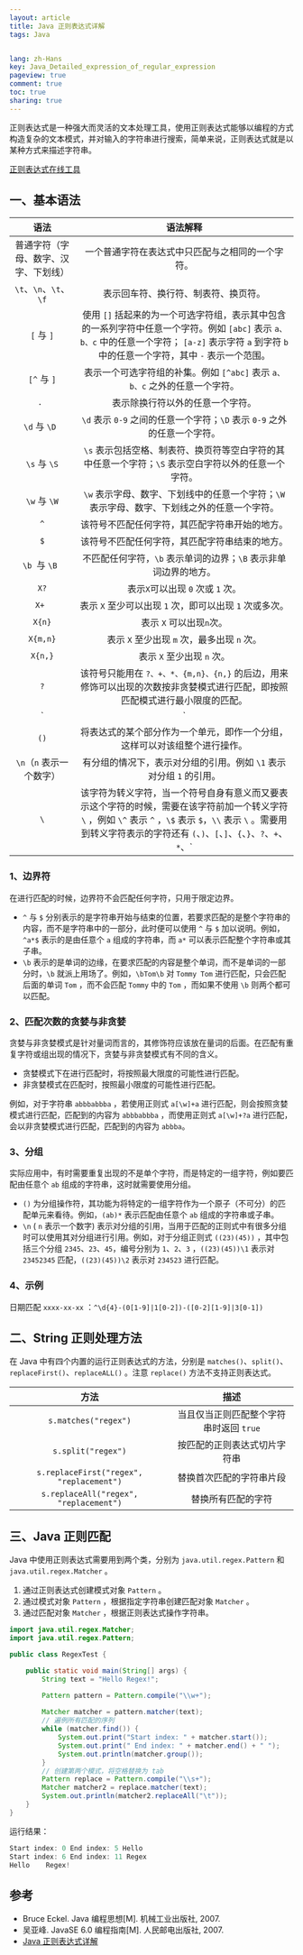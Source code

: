 ```yaml
---
layout: article
title: Java 正则表达式详解
tags: Java


lang: zh-Hans
key: Java_Detailed_expression_of_regular_expression
pageview: true
comment: true
toc: true
sharing: true
---
```


正则表达式是一种强大而灵活的文本处理工具，使用正则表达式能够以编程的方式构造复杂的文本模式，并对输入的字符串进行搜索，简单来说，正则表达式就是以某种方式来描述字符串。

[正则表达式在线工具](https://regexr.com/)

## 一、基本语法

|                 语法                 |                           语法解释                           |
| :----------------------------------: | :----------------------------------------------------------: |
| 普通字符（字母、数字、汉字、下划线） |       一个普通字符在表达式中只匹配与之相同的一个字符。       |
|            `\t`、`\n`、`\t`、`\f`            |             表示回车符、换行符、制表符、换页符。             |
|              `[` 与 `]`              | 使用 `[]` 括起来的为一个可选字符组，表示其中包含的一系列字符中任意一个字符。例如 `[abc]` 表示 `a、b、c` 中的任意一个字符； `[a-z]` 表示字符 `a` 到字符 `b` 中的任意一个字符，其中 `-` 表示一个范围。 |
|             `[^` 与 `]`             | 表示一个可选字符组的补集。例如 `[^abc]` 表示 `a、b、c` 之外的任意一个字符。 |
|                  `. `                  |               表示除换行符以外的任意一个字符。               |
|               `\d` 与 `\D `              | `\d` 表示 `0-9` 之间的任意一个字符；`\D` 表示 `0-9` 之外的任意一个字符。 |
|               `\s` 与 `\S`               | `\s` 表示包括空格、制表符、换页符等空白字符的其中任意一个字符；`\S` 表示空白字符以外的任意一个字符。 |
|               `\w` 与 `\W`               | `\w` 表示字母、数字、下划线中的任意一个字符；`\W` 表示字母、数字、下划线之外的任意一个字符。 |
|                  `^`                   |        该符号不匹配任何字符，其匹配字符串开始的地方。        |
|                 ` $ `                  |        该符号不匹配任何字符，其匹配字符串结束的地方。        |
|               `\b `与 `\B `              | 不匹配任何字符，`\b` 表示单词的边界；`\B` 表示非单词边界的地方。 |
|                  `X?`                  |                表示` X `可以出现 `0` 次或 `1` 次。                 |
|                  `X+ `                 |      表示 `X` 至少可以出现 `1` 次，即可以出现 `1` 次或多次。       |
|                 `X{n}`                 |                    表示 `X` 可以出现` n `次。                    |
|                `X{m,n}`                |            表示 `X` 至少出现 `m` 次，最多出现 `n` 次。             |
|                `X{n,}`                 |                    表示 `X` 至少出现 `n` 次。                    |
|                  `?`                   | 该符号只能用在 `?、+、*、{m,n}、{n,}` 的后边，用来修饰可以出现的次数按非贪婪模式进行匹配，即按照匹配模式进行最小限度的匹配。 |
|                  `|`                  | 用来连接两个表达式，表示或的关系。例如 `X\|Y `表示 `X` 或 `Y` 中的任意字符。 |
|                 `()`                  | 将表达式的某个部分作为一个单元，即作一个分组，这样可以对该组整个进行操作。 |
|         `\n`（`n` 表示一个数字）         | 有分组的情况下，表示对分组的引用。例如 `\1` 表示对分组 `1` 的引用。 |
|                  `\`                   | 该字符为转义字符，当一个符号自身有意义而又要表示这个字符的时候，需要在该字符前加一个转义字符 `\` ，例如 `\^` 表示 `^` ，`\$` 表示 `$`，`\\` 表示 `\` 。需要用到转义字符表示的字符还有 `(`、`)`、`[`、`]`、`{`、`}`、`?`、`+`、`*`、`|`。 

### 1、边界符

在进行匹配的时候，边界符不会匹配任何字符，只用于限定边界。

* `^` 与 `$` 分别表示的是字符串开始与结束的位置，若要求匹配的是整个字符串的内容，而不是字符串中的一部分，此时便可以使用 `^` 与 `$` 加以说明。例如，`^a*$` 表示的是由任意个 `a` 组成的字符串，而 `a*` 可以表示匹配整个字符串或其子串。
* `\b` 表示的是单词的边缘，在要求匹配的内容是整个单词，而不是单词的一部分时，`\b` 就派上用场了。例如，`\bTom\b` 对 `Tommy Tom` 进行匹配，只会匹配后面的单词 `Tom` ，而不会匹配 `Tommy` 中的 `Tom` ，而如果不使用 `\b` 则两个都可以匹配。

### 2、匹配次数的贪婪与非贪婪

贪婪与非贪婪模式是针对量词而言的，其修饰符应该放在量词的后面。在匹配有重复字符或组出现的情况下，贪婪与非贪婪模式有不同的含义。

* 贪婪模式下在进行匹配时，将按照最大限度的可能性进行匹配。
* 非贪婪模式在匹配时，按照最小限度的可能性进行匹配。

例如，对于字符串 `abbbabbba` ，若使用正则式 `a[\w]+a` 进行匹配，则会按照贪婪模式进行匹配，匹配到的内容为 `abbbabbba` ，而使用正则式 `a[\w]+?a` 进行匹配，会以非贪婪模式进行匹配，匹配到的内容为 `abbba`。

### 3、分组

实际应用中，有时需要重复出现的不是单个字符，而是特定的一组字符，例如要匹配由任意个 `ab` 组成的字符串，这时就需要使用分组。

* `()` 为分组操作符，其功能为将特定的一组字符作为一个原子（不可分）的匹配单元来看待。例如，`(ab)*` 表示匹配由任意个 `ab` 组成的字符串或子串。
* `\n` ( `n` 表示一个数字) 表示对分组的引用，当用于匹配的正则式中有很多分组时可以使用其对分组进行引用。例如，对于分组正则式 `((23)(45))` ，其中包括三个分组 `2345`、`23`、`45`，编号分别为 `1`、`2`、`3` ，`((23)(45))\1` 表示对 `23452345` 匹配，`((23)(45))\2` 表示对 `234523` 进行匹配。

### 4、示例

日期匹配 `xxxx-xx-xx` ：`^\d{4}-(0[1-9]|1[0-2])-([0-2][1-9]|3[0-1])` 

## 二、String 正则处理方法

在 Java 中有四个内置的运行正则表达式的方法，分别是 `matches()`、`split()`、`replaceFirst()`、`replaceALL()` 。注意 `replace()` 方法不支持正则表达式。

|                  方法                  |                 描述                  |
| :------------------------------------: | :-----------------------------------: |
|           `s.matches("regex")`           | 当且仅当正则匹配整个字符串时返回 `true` |
|            `s.split("regex")`           |     按匹配的正则表达式切片字符串      |
| `s.replaceFirst("regex", "replacement")` |       替换首次匹配的字符串片段        |
|  `s.replaceAll("regex", "replacement")`  |          替换所有匹配的字符           |

## 三、Java 正则匹配

Java 中使用正则表达式需要用到两个类，分别为 `java.util.regex.Pattern` 和 `java.util.regex.Matcher` 。

1.  通过正则表达式创建模式对象 `Pattern` 。
2. 通过模式对象 `Pattern` ，根据指定字符串创建匹配对象 `Matcher` 。
3. 通过匹配对象 `Matcher` ，根据正则表达式操作字符串。

```java
import java.util.regex.Matcher;
import java.util.regex.Pattern;

public class RegexTest {

    public static void main(String[] args) {
        String text = "Hello Regex!";

        Pattern pattern = Pattern.compile("\\w+");
        
        Matcher matcher = pattern.matcher(text);
        // 遍例所有匹配的序列
        while (matcher.find()) {
            System.out.print("Start index: " + matcher.start());
            System.out.print(" End index: " + matcher.end() + " ");
            System.out.println(matcher.group());
        }
        // 创建第两个模式，将空格替换为 tab
        Pattern replace = Pattern.compile("\\s+");
        Matcher matcher2 = replace.matcher(text);
        System.out.println(matcher2.replaceAll("\t"));
    }
}
```

运行结果：

```java
Start index: 0 End index: 5 Hello
Start index: 6 End index: 11 Regex
Hello    Regex!
```
## 参考

* Bruce Eckel. Java 编程思想[M]. 机械工业出版社, 2007.
* 吴亚峰. JavaSE 6.0 编程指南[M]. 人民邮电出版社, 2007.
* [Java 正则表达式详解](https://segmentfault.com/a/1190000009162306)